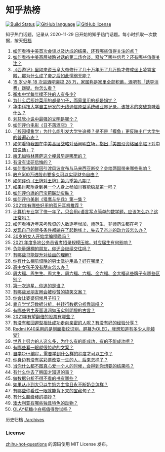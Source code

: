 # 知乎热榜
[![Build Status](https://github.com/ToWeLong/zhihu-hot-questions/workflows/CI/badge.svg)](https://github.com/ToWeLong/zhihu-hot-questions/actions)
[![GitHub language](https://img.shields.io/badge/language-golang-orange.svg)](https://golang.org/)
[![GitHub license](https://img.shields.io/github/license/ToWeLong/zhihu-hot-questions)](https://github.com/ToWeLong/zhihu-hot-questions/blob/main/LICENSE)

知乎热门话题，记录从 2020-11-29 日开始的知乎热门话题。每小时抓取一次数据，按天[归档](./archives)

<!-- BEGIN -->

1. [如何看待中美首次会谈以及达成的结果，还有哪些值得关注的点？](https://www.zhihu.com/question/450134525)
1. [如何看待中美高层战略对话的第二场会谈，释放了哪些信号？还有哪些值得关注？](https://www.zhihu.com/question/450161912)
1. [《西游记》里如来说玉皇大帝修行了几十万年历了几万劫才修成坐上凌霄宝殿，那为什么成了帝之后如此懦弱无能？](https://www.zhihu.com/question/21542039)
1. [15 岁少年 18 次进酒吧豪掷 28 万，家属称是家里全部积蓄，酒吧有「诱导消费」嫌疑。你怎么看？](https://www.zhihu.com/question/450132745)
1. [衡水中学每年撑不住的人有多少?](https://www.zhihu.com/question/398309980)
1. [为什么后厨炒菜用的都是勺子，而家里用的都是锅铲？](https://www.zhihu.com/question/449212284)
1. [华中科技大学自主研发的无线通信原型系统破业界记录，该技术的突破意味着什么？](https://www.zhihu.com/question/449657531)
1. [刘慈欣小说中最强的文明是哪个？](https://www.zhihu.com/question/32076028)
1. [如何评价电影《日不落酒店》？](https://www.zhihu.com/question/298672503)
1. [「校园摸鱼学」为什么能引发大学生追捧？是不是「摸鱼」更反映出广大学生的普遍心态？](https://www.zhihu.com/question/450163664)
1. [如何看待我国在中美高层战略对话阐明立场，指出「美国没资格居高临下对中国说话」？](https://www.zhihu.com/question/450147372)
1. [南无加特林菩萨这个梗最早是哪里的？](https://www.zhihu.com/question/270791647)
1. [有没有读研后悔的？](https://www.zhihu.com/question/281915641)
1. [如何看待朝鲜因引渡风波宣布与马来西亚断交？会给两国带来哪些影响？](https://www.zhihu.com/question/450113719)
1. [散户500万进股市要多久可以实现财务自由？](https://www.zhihu.com/question/449246881)
1. [如何评价《王牌对王牌》第六季第八期？](https://www.zhihu.com/question/450207179)
1. [如果肖邦附身到另一个人身上参加肖赛能稳拿第一吗？](https://www.zhihu.com/question/447861925)
1. [如何评价瑶的巴宝莉联动皮肤？](https://www.zhihu.com/question/450166321)
1. [如何评价美剧《猎鹰与冬兵》第一集？](https://www.zhihu.com/question/450185928)
1. [2021年有哪些好用的蓝牙耳机推荐？](https://www.zhihu.com/question/430697643)
1. [计算机专业学了快一年了，只会用c语言写点简单的数学题，应该怎么办？这正常吗？](https://www.zhihu.com/question/447415278)
1. [如何看待近年来考教资的人数逐年增加，师范生、非师范生都在考？](https://www.zhihu.com/question/449432760)
1. [发现自己的很多条件都输在了起跑线上，失去了奋斗的动力该怎么办？](https://www.zhihu.com/question/450140227)
1. [30岁的女人开始学编程晚吗？](https://www.zhihu.com/question/370175549)
1. [2021 年度多地公务员省考招录规模压缩，对应届生有何影响？](https://www.zhihu.com/question/450110115)
1. [负能量爆棚的朋友，你还会继续交往吗？](https://www.zhihu.com/question/449072093)
1. [有哪些书能提升对绘画的理解?](https://www.zhihu.com/question/448204148)
1. [你有什么相见恨晚的男士洗护用品？好在哪里？](https://www.zhihu.com/question/27030054)
1. [高中女孩子没有朋友怎么办？](https://www.zhihu.com/question/448083150)
1. [周大福、周生生、周大生、周六福、六福、金六福、金大福这些牌子有哪些区别？](https://www.zhihu.com/question/32209352)
1. [第一次追星，你追的是谁？](https://www.zhihu.com/question/448580730)
1. [有哪些发朋友圈会被秒赞的搞笑文案？](https://www.zhihu.com/question/448753683)
1. [你会让婆婆伺候月子吗？](https://www.zhihu.com/question/35696669)
1. [靠自学学习数据分析，并转行数据分析靠谱吗？](https://www.zhihu.com/question/415553300)
1. [有哪些男主表面温润如玉实则阴狠的古言？](https://www.zhihu.com/question/311422229)
1. [2021年有望翻倍的股票有哪些？](https://www.zhihu.com/question/449810419)
1. [有没有和回避型相处成功走向亲密的人呢？有没有好的经验分享？](https://www.zhihu.com/question/442939703)
1. [Redmi K40采用的是侧面指纹识别，屏幕为OLED，我想知道有多少人能接受?](https://www.zhihu.com/question/443824213)
1. [世界上努力的人这么多，为什么有的能成功，有的不能成功呢？](https://www.zhihu.com/question/446660010)
1. [有哪些看一眼就很惊艳的文案？](https://www.zhihu.com/question/447747239)
1. [自学C++编程，需要学到什么样的程度才可以工作？](https://www.zhihu.com/question/35685131)
1. [你身边有没有买彩票改变一生的人，后来怎样了？](https://www.zhihu.com/question/439449163)
1. [当你什么都不图真心爱一个人的时候，会得到你想要的结果吗？](https://www.zhihu.com/question/441770364)
1. [有什么你去了韩国才知道的事？](https://www.zhihu.com/question/340882059)
1. [做数据分析不得不看的书有哪些？](https://www.zhihu.com/question/19640095)
1. [如果从小到大只以牛奶为主食且永不断奶会怎样？](https://www.zhihu.com/question/326874718)
1. [有哪些你看过一眼就能背下来的宝藏句子？](https://www.zhihu.com/question/358354695)
1. [有什么超级棒的摘抄？](https://www.zhihu.com/question/295704204)
1. [澳大利亚有哪些独具特色的动物？](https://www.zhihu.com/question/450040714)
1. [OLAY抗糖小白瓶值得尝试吗？](https://www.zhihu.com/question/449771284)

<!-- END -->

历史归档 [./archives](./archives)


### License
[zhihu-hot-questions](https://github.com/towelong/zhihu-hot-questions) 的源码使用 MIT License 发布。